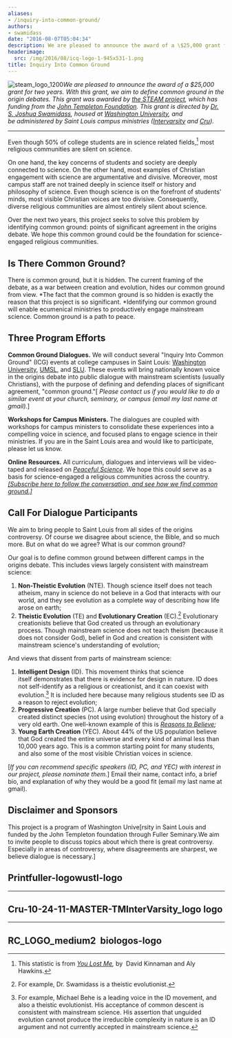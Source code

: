 ```yaml
---
aliases:
- /inquiry-into-common-ground/
authors:
- swamidass
date: "2016-08-07T05:04:34"
description: We are pleased to announce the award of a \$25,000 grant for two years. With this grant, we aim to define common ground in the origin debates. This grant was awarded by the STEAM project, which has funding from the John Templeton Foundation. This grant is directed by Dr. S. Joshua Swamidass, housed at Washington University, and be administered by Saint Louis campus ministries (Intervarsity and \[...\]
headerimage:
  src: /img/2016/08/icq-logo-1-945x531-1.png
title: Inquiry Into Common Ground
---
```


![steam_logo_1200](/img/2016/08/steam_logo_1200.png)*We are pleased to announce the award of a \$25,000 grant for two years. With this grant, we aim to define common ground in the origin debates. This grant was awarded by [the STEAM project](http://thesteamproject.org), which has funding from the [John Templeton Foundation](https://www.templeton.org). This grant is directed by [Dr. S. Joshua Swamidass](http://swami.wustl.edu/), housed at *[Washington University](http://www.wustl.edu), and be administered by Saint Louis campus ministries ([Intervarsity](https://intervarsity.org/) and [Cru](https://www.cru.org/)).**

------------------------------------------------------------------------

Even though 50% of college students are in science related fields,[^1] most religious communities are silent on science.

On one hand, the key concerns of students and society are deeply connected to science. On the other hand, most examples of Christian engagement with science are argumentative and divisive. Moreover, most campus staff are not trained deeply in science itself or history and philosophy of science. Even though science is on the forefront of students' minds, most visible Christian voices are too divisive. Consequently, diverse religious communities are almost entirely silent about science.

Over the next two years, this project seeks to solve this problem by identifying common ground: points of significant agreement in the origins debate. We hope this common ground could be the foundation for science-engaged religious communities.

## Is There Common Ground?

There is common ground, but it is hidden. The current framing of the debate, as a war between creation and evolution, hides our common ground from view. *The fact that the common ground is so hidden is exactly the reason that this project is so significant. *Identifying our common ground will enable ecumenical ministries to productively engage mainstream science. Common ground is a path to peace.

## Three Program Efforts

**Common Ground Dialogues.** We will conduct several "Inquiry Into Common Ground" (ICG) events at college campuses in Saint Louis: [Washington University](http://www.wustl.edu), [UMSL](http://www.umsl.edu), and [SLU](http://www.slu.edu). These events will bring nationally known voice in the origins debate into public dialogue with mainstream scientists (usually Christians), with the purpose of defining and defending places of significant agreement, "common ground."[ *Please contact us if you would like to do a similar event at your church, seminary, or campus (email my last name at gmail).*]

**Workshops for Campus Ministers.** The dialogues are coupled with workshops for campus ministers to consolidate these experiences into a compelling voice in science, and focused plans to engage science in their ministries. If you are in the Saint Louis area and would like to participate, please let us know.

**Online Resources.** All curriculum, dialogues and interviews will be video-taped and released on *[Peaceful Science](https://peacefulscience.org/)*. We hope this could serve as a basis for science-engaged a religious communities across the country. [*[Subscribe here to follow the conversation, and see how we find common ground.]*](https://peacefulscience.org/subscribe/)

## Call For Dialogue Participants

We aim to bring people to Saint Louis from all sides of the origins controversy. Of course we disagree about science, the Bible, and so much more. But on what do we agree? What is our common ground?

Our goal is to define common ground between different camps in the origins debate. This includes views largely consistent with mainstream science:

1.  **Non-Theistic Evolution** (NTE). Though science itself does not teach atheism, many in science do not believe in a God that interacts with our world, and they see evolution as a complete way of describing how life arose on earth;
2.  **Theistic Evolution** (TE) and **Evolutionary Creation** (EC).[^2] Evolutionary creationists believe that God created us through an evolutionary process. Though mainstream science does not teach theism (because it does not consider God), belief in God and creation is consistent with mainstream science's understanding of evolution;

And views that dissent from parts of mainstream science:

1.  **Intelligent Design** (ID). This movement thinks that science itself demonstrates that there is evidence for design in nature. ID does not self-identify as a religious or creationist, and it can coexist with evolution.[^3] It is included here because many religious students see ID as a reason to reject evolution;
2.  **Progressive Creation** (PC). A large number believe that God specially created distinct species (not using evolution) throughout the history of a very old earth. One well-known example of this is *[Reasons to Believe](http://www.reasons.org/);*
3.  **Young Earth Creation** (YEC). About 44% of the US population believe that God created the entire universe and every kind of animal less than 10,000 years ago. This is a common starting point for many students, and also some of the most visible Christian voices in science.

[*If you can recommend specific speakers (ID, PC, and YEC) with interest in our project, please nominate them.*] Email their name, contact info, a brief bio, and explanation of why they would be a good fit (email my last name at gmail).

## Disclaimer and Sponsors

This project is a program of Washington Unive[rsity in Saint Louis and funded by the John Templeton foundation through Fuller Seminary.We aim to invite people to discuss topics about which there is great controversy. Especially in areas of controversy, where disagreements are sharpest, we believe dialogue is necessary.]

## Printfuller-logowustl-logo

------------------------------------------------------------------------

## Cru-10-24-11-MASTER-TMInterVarsity_logo logo

------------------------------------------------------------------------

## RC_LOGO_medium2  biologos-logo

[^1]: This statistic is from *[You Lost Me](https://www.amazon.com/You-Lost-Me-Christians-Rethinking/dp/0801013143),* by  David Kinnaman and Aly Hawkins.

[^2]: For example, Dr. Swamidass is a theistic evolutionist.

[^3]: For example, Michael Behe is a leading voice in the ID movement, and also a theistic evolutionist. His acceptance of common descent is consistent with mainstream science. His assertion that unguided evolution cannot produce the irreducible complexity in nature is an ID argument and not currently accepted in mainstream science.
